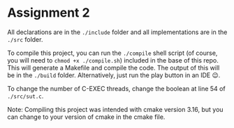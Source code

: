 # Assignment 2

All declarations are in the `./include` folder and all implementations are in the `./src` folder.

To compile this project, you can run the `./compile` shell script (of course, you will need to `chmod +x ./compile.sh`) included in the base of this repo. This will generate
a Makefile and compile the code. The output of this will be in the `./build` folder. Alternatively, just run the play
button in an IDE 😉️.

To change the number of C-EXEC threads, change the boolean at line 54 of `./src/sut.c`.

Note: Compiling this project was intended with cmake version 3.16, but you can change to your version of cmake in the
cmake file.